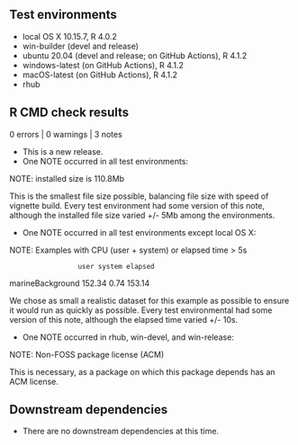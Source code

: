 ## Test environments
* local OS X 10.15.7, R 4.0.2
* win-builder (devel and release)
* ubuntu 20.04 (devel and release; on GitHub Actions), R 4.1.2
* windows-latest (on GitHub Actions), R 4.1.2
* macOS-latest (on GitHub Actions), R 4.1.2
* rhub

## R CMD check results

0 errors | 0 warnings | 3 notes

* This is a new release.
* One NOTE occurred in all test environments:

NOTE: installed size is 110.8Mb

This is the smallest file size possible, balancing file size with speed of vignette build. Every test environment had some version of this note, although the installed file size varied +/- 5Mb among the environments.

* One NOTE occurred in all test environments except local OS X:

NOTE: Examples with CPU (user + system) or elapsed time > 5s

                     user system elapsed
   marineBackground 152.34   0.74  153.14
   
We chose as small a realistic dataset for this example as possible to ensure it would run as quickly as possible. Every test environmental had some version of this note, although the elapsed time varied +/- 10s.

* One NOTE occurred in rhub, win-devel, and win-release:

NOTE: Non-FOSS package license (ACM)

This is necessary, as a package on which this package depends has an ACM license.

## Downstream dependencies
* There are no downstream dependencies at this time.
